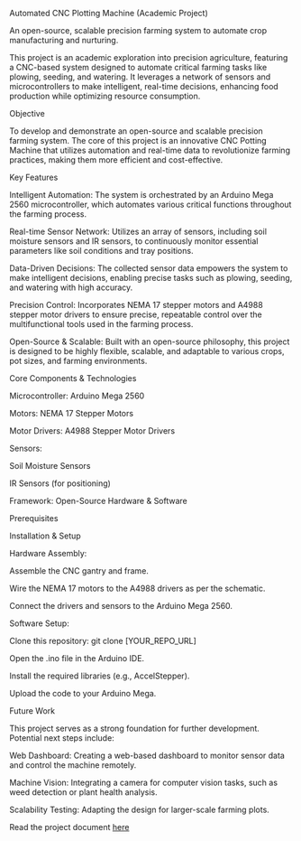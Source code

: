 Automated CNC Plotting Machine (Academic Project)

An open-source, scalable precision farming system to automate crop manufacturing and nurturing.

This project is an academic exploration into precision agriculture, featuring a CNC-based system designed to automate critical farming tasks like plowing, seeding, and watering. It leverages a network of sensors and microcontrollers to make intelligent, real-time decisions, enhancing food production while optimizing resource consumption.

Objective

To develop and demonstrate an open-source and scalable precision farming system. The core of this project is an innovative CNC Potting Machine that utilizes automation and real-time data to revolutionize farming practices, making them more efficient and cost-effective.

Key Features

Intelligent Automation: The system is orchestrated by an Arduino Mega 2560 microcontroller, which automates various critical functions throughout the farming process.

Real-time Sensor Network: Utilizes an array of sensors, including soil moisture sensors and IR sensors, to continuously monitor essential parameters like soil conditions and tray positions.

Data-Driven Decisions: The collected sensor data empowers the system to make intelligent decisions, enabling precise tasks such as plowing, seeding, and watering with high accuracy.

Precision Control: Incorporates NEMA 17 stepper motors and A4988 stepper motor drivers to ensure precise, repeatable control over the multifunctional tools used in the farming process.

Open-Source & Scalable: Built with an open-source philosophy, this project is designed to be highly flexible, scalable, and adaptable to various crops, pot sizes, and farming environments.

Core Components & Technologies

Microcontroller: Arduino Mega 2560

Motors: NEMA 17 Stepper Motors

Motor Drivers: A4988 Stepper Motor Drivers

Sensors:

Soil Moisture Sensors

IR Sensors (for positioning)

Framework: Open-Source Hardware & Software



Prerequisites

Installation & Setup

Hardware Assembly:

Assemble the CNC gantry and frame.

Wire the NEMA 17 motors to the A4988 drivers as per the schematic.

Connect the drivers and sensors to the Arduino Mega 2560.

Software Setup:

Clone this repository: git clone [YOUR_REPO_URL]

Open the .ino file in the Arduino IDE.

Install the required libraries (e.g., AccelStepper).

Upload the code to your Arduino Mega.

Future Work

This project serves as a strong foundation for further development. Potential next steps include:

Web Dashboard: Creating a web-based dashboard to monitor sensor data and control the machine remotely.

Machine Vision: Integrating a camera for computer vision tasks, such as weed detection or plant health analysis.

Scalability Testing: Adapting the design for larger-scale farming plots.

Read the project document [here](https://github.com/ujwalwag/Automated-CNC-Plotting-Machine/blob/main/final.doc)
